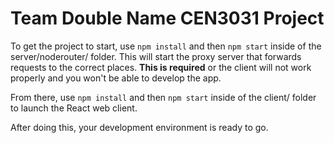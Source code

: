 # Team Double Name CEN3031 Project

To get the project to start, use ```npm install``` and then ```npm start``` inside of the server/noderouter/ folder. This will start the proxy server that forwards requests to the correct places. **This is required** or the client will not work properly and you won't be able to develop the app. 

From there, use ```npm install``` and then ```npm start``` inside of the client/ folder to launch the React web client. 

After doing this, your development environment is ready to go.
